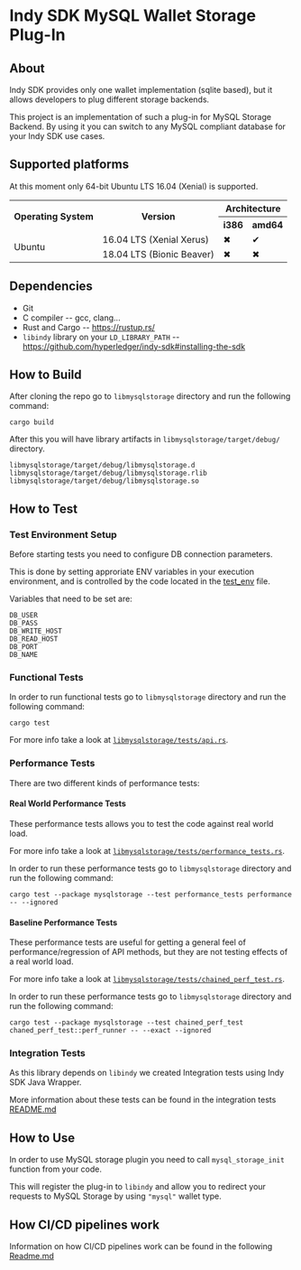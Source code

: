 # Indy SDK MySQL Wallet Storage Plug-In

## About

Indy SDK provides only one wallet implementation (sqlite based), but it allows developers to plug different storage backends.

This project is an implementation of such a plug-in for MySQL Storage Backend. By using it you can switch to any MySQL compliant database for your Indy SDK use cases.

## Supported platforms

At this moment only 64-bit Ubuntu LTS 16.04 (Xenial) is supported.

<table>
  <tbody>
    <tr>
      <th rowspan="2">Operating System</th>
      <th rowspan="2">Version</th>
      <th  colspan="2"> Architecture </th>
    </tr>
    <tr>
      <th> i386 </th>
      <th> amd64 </th>
    </tr>
    <tr>
      <td rowspan="2">Ubuntu</td>
      <td> 16.04 LTS (Xenial Xerus) </td>
      <td> &#10006; </td>
      <td> &#10004; </td>
    </tr>
    <tr>
      <td> 18.04 LTS (Bionic Beaver) </td>
      <td> &#10006; </td>
      <td> &#10006; </td>
    </tr>
  </tbody>
</table>

## Dependencies

 - Git
 - C compiler -- gcc, clang...
 - Rust and Cargo -- https://rustup.rs/
 - `libindy` library on your `LD_LIBRARY_PATH` -- https://github.com/hyperledger/indy-sdk#installing-the-sdk

## How to Build

After cloning the repo go to `libmysqlstorage` directory and run the following command:

```
cargo build
```

After this you will have library artifacts in `libmysqlstorage/target/debug/` directory.

```
libmysqlstorage/target/debug/libmysqlstorage.d
libmysqlstorage/target/debug/libmysqlstorage.rlib
libmysqlstorage/target/debug/libmysqlstorage.so
```

## How to Test

### Test Environment Setup

Before starting tests you need to configure DB connection parameters.

This is done by setting approriate ENV variables in your execution environment, and is controlled by the code located 
in the [test_env](libmysqlstorage/tests/test_utils/test_env.rs) file.

Variables that need to be set are:

```
DB_USER
DB_PASS
DB_WRITE_HOST
DB_READ_HOST
DB_PORT
DB_NAME
```

### Functional Tests

In order to run functional tests go to `libmysqlstorage` directory and run the following command:

```
cargo test
```

For more info take a look at [`libmysqlstorage/tests/api.rs`](./libmysqlstorage/tests/api.rs).

### Performance Tests

There are two different kinds  of performance tests:

#### Real World Performance Tests

These performance tests allows you to test the code against real world load.

For more info take a look at [`libmysqlstorage/tests/performance_tests.rs`](./libmysqlstorage/tests/performance_tests.rs).

In order to run these performance tests go to `libmysqlstorage` directory and run the following command:

```
cargo test --package mysqlstorage --test performance_tests performance -- --ignored
```

#### Baseline Performance Tests

These performance tests are useful for getting a general feel of performance/regression of API methods, but they are not testing effects of a real world load.

For more info take a look at [`libmysqlstorage/tests/chained_perf_test.rs`](./libmysqlstorage/tests/chained_perf_test.rs).

In order to run these performance tests go to `libmysqlstorage` directory and run the following command:

```
cargo test --package mysqlstorage --test chained_perf_test chaned_perf_test::perf_runner -- --exact --ignored
```

### Integration Tests

As this library depends on `libindy` we created Integration tests using Indy SDK Java Wrapper.

More information about these tests can be found in the integration tests [README.md](./libmysqlstorage/tests/java_libindy_integration_tests/README.md)

## How to Use

In order to use MySQL storage plugin you need to call `mysql_storage_init` function from your code.

This will register the plug-in to `libindy` and allow you to redirect your requests to MySQL Storage by using `"mysql"` wallet type.

## How CI/CD pipelines work

Information on how CI/CD pipelines work can be found in the following [Readme.md](./devops/README.md)
